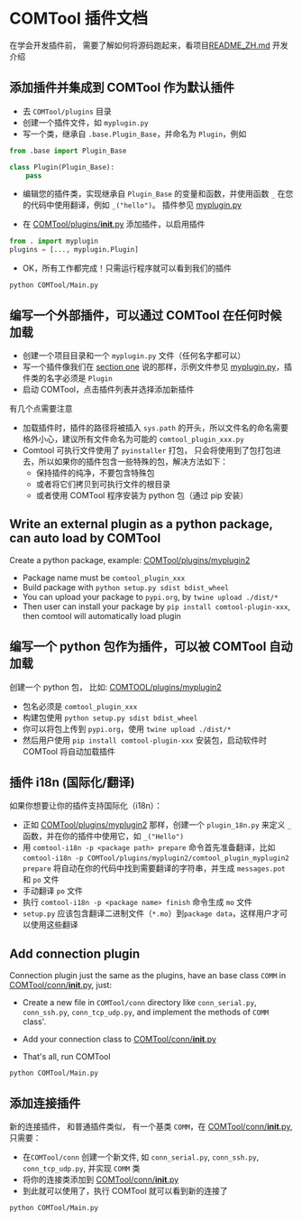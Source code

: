 COMTool 插件文档
=======

在学会开发插件前， 需要了解如何将源码跑起来，看项目[README_ZH.md](../README_ZH.MD) 开发介绍


## 添加插件并集成到 COMTool 作为默认插件

* 去 `COMTool/plugins` 目录
* 创建一个插件文件，如 `myplugin.py`
* 写一个类，继承自 `.base.Plugin_Base`，并命名为 `Plugin`，例如
```python
from .base import Plugin_Base

class Plugin(Plugin_Base):
    pass
```
* 编辑您的插件类，实现继承自 `Plugin_Base` 的变量和函数，并使用函数 `_` 在您的代码中使用翻译，例如 `_("hello")`。
插件参见 [myplugin.py](../COMTool/plugins/myplugin.py)

* 在 [COMTool/plugins/__init__.py](../COMTool/plugins/__init__.py) 添加插件，以启用插件
```python
from . import myplugin
plugins = [..., myplugin.Plugin]
```

* OK，所有工作都完成！只需运行程序就可以看到我们的插件

```
python COMTool/Main.py
```


## 编写一个外部插件，可以通过 COMTool 在任何时候加载

* 创建一个项目目录和一个 `myplugin.py` 文件（任何名字都可以）
* 写一个插件像我们在 [section one](#Add-plugin-and-integrated-to-COMTool-as-default-plugin) 说的那样，示例文件参见 [myplugin.py](../COMTool/plugins/myplugin.py)，插件类的名字必须是 `Plugin`
* 启动 COMTool，点击插件列表并选择添加新插件

有几个点需要注意
* 加载插件时，插件的路径将被插入 `sys.path` 的开头，所以文件名的命名需要格外小心，建议所有文件命名为可能的 `comtool_plugin_xxx.py`
* Comtool 可执行文件使用了 `pyinstaller` 打包， 只会将使用到了包打包进去，所以如果你的插件包含一些特殊的包，解决方法如下：
  * 保持插件的纯净，不要包含特殊包
  * 或者将它们拷贝到可执行文件的根目录
  * 或者使用 COMTool 程序安装为 python 包（通过 pip 安装）



## Write an external plugin as a python package, can auto load by COMTool

Create a python package, example: [COMTool/plugins/myplugin2](../COMTool/plugins/myplugin2) 

* Package name must be `comtool_plugin_xxx`
* Build package with `python setup.py sdist bdist_wheel`
* You can upload your package to `pypi.org`, by `twine upload ./dist/*`
* Then user can install your package by `pip install comtool-plugin-xxx`, then comtool will automatically load plugin

## 编写一个 python 包作为插件，可以被 COMTool 自动加载

创建一个 python 包， 比如: [COMTOOL/plugins/myplugin2](../COMTool/plugins/myplugin2)

* 包名必须是 `comtool_plugin_xxx`
* 构建包使用 `python setup.py sdist bdist_wheel`
* 你可以将包上传到 `pypi.org`，使用 `twine upload ./dist/*`
* 然后用户使用 `pip install comtool-plugin-xxx` 安装包，启动软件时 COMTool 将自动加载插件


## 插件 i18n (国际化/翻译)

如果你想要让你的插件支持国际化（i18n）：
* 正如 [COMTool/plugins/myplugin2](../COMTool/plugins/myplugin2) 那样，创建一个 `plugin_18n.py` 来定义 `_` 函数，并在你的插件中使用它，如 `_("Hello")`
* 用 `comtool-i18n -p <package path> prepare` 命令首先准备翻译，比如 `comtool-i18n -p COMTool/plugins/myplugin2/comtool_plugin_myplugin2 prepare` 将自动在你的代码中找到需要翻译的字符串，并生成 `messages.pot` 和 `po` 文件
* 手动翻译 `po` 文件
* 执行 `comtool-i18n -p <package name> finish` 命令生成 `mo` 文件
* `setup.py` 应该包含翻译二进制文件（`*.mo`）到`package data`，这样用户才可以使用这些翻译

## Add connection plugin

Connection plugin just the same as the plugins, have an base class `COMM` in [COMTool/conn/__init__.py](../COMTool/conn/__init__.py), just:
* Create a new file in `COMTool/conn` directory like `conn_serial.py`, `conn_ssh.py`, `conn_tcp_udp.py`, and implement the methods of `COMM` class'.
* Add your connection class to [COMTool/conn/__init__.py](../COMTool/conn/__init__.py)

* That's all, run COMTool

```
python COMTool/Main.py
```

## 添加连接插件

新的连接插件， 和普通插件类似， 有一个基类 `COMM`，在 [COMTool/conn/__init__.py](../COMTool/conn/__init__.py), 只需要：
* 在`COMTool/conn` 创建一个新文件, 如 `conn_serial.py`, `conn_ssh.py`, `conn_tcp_udp.py`, 并实现 `COMM` 类
* 将你的连接类添加到 [COMTool/conn/__init__.py](../COMTool/conn/__init__.py)
* 到此就可以使用了，执行 COMTool 就可以看到新的连接了
```
python COMTool/Main.py
```

